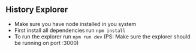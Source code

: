 ## History Explorer

- Make sure you have node installed in you system
- First install all dependencies run `npm install`
- To run the explorer run `npm run dev` (PS: Make sure the explorer should be running on port :3000) 

